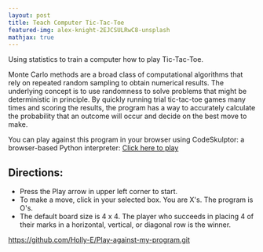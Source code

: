 ```yaml
---
layout: post
title: Teach Computer Tic-Tac-Toe 
featured-img: alex-knight-2EJCSULRwC8-unsplash
mathjax: true
---
```


Using statistics to train a computer how to play Tic-Tac-Toe.

Monte Carlo methods are a broad class of computational algorithms that rely on repeated random sampling to obtain numerical results. 
The underlying concept is to use randomness to solve problems that might be deterministic in principle.
By quickly running trial tic-tac-toe games many times and scoring the results, the program has a way to accurately calculate the
probability that an outcome will occur and decide on the best move to make. 

You can play against this program in your browser using CodeSkulptor: a browser-based Python interpreter:
[Click here to play](http://www.codeskulptor.org/#user47_WeXWaMCeAb_29.py)


## Directions:
* Press the Play arrow in upper left corner to start.
* To make a move, click in your selected box. You are X's. The program is O's.
* The default board size is 4 x 4. The player who succeeds in placing 4 of their marks in a horizontal, vertical, or diagonal row is the winner.


<https://github.com/Holly-E/Play-against-my-program.git>
